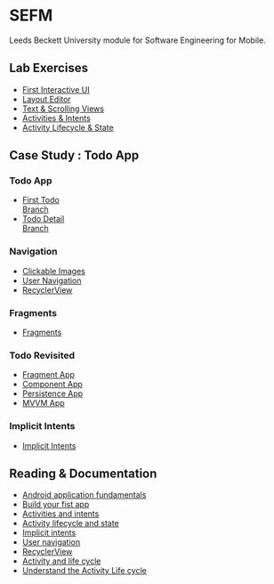 # SEFM
Leeds Beckett University module for Software Engineering for Mobile.

## Lab Exercises
- [First Interactive UI](https://github.com/withUK/SEFM/blob/main/LAB_EXERCISES.md#android-fundamentals-012-part-a-your-first-interactive-ui)
- [Layout Editor](https://github.com/withUK/SEFM/blob/main/LAB_EXERCISES.md#android-fundamentals-012-part-bthe-layout-editor)
- [Text & Scrolling Views](https://github.com/withUK/SEFM/blob/main/LAB_EXERCISES.md#android-fundamentals-013-text-and-scrolling-views)
- [Activities & Intents](https://github.com/withUK/SEFM/blob/main/LAB_EXERCISES.md#android-fundamentals-021-activities-and-intents)
- [Activity Lifecycle & State](https://github.com/withUK/SEFM/blob/main/LAB_EXERCISES.md#android-fundamentals-22-activity-lifecycle-and-state)

## Case Study : Todo App
### Todo App
- [First Todo](https://github.com/ebbi/todo-first-app.git)<br>
[Branch](https://github.com/withUK/SEFM/tree/case-study-to-do-app)
- [Todo Detail](https://github.com/ebbi/todo-detail-app.git)<br>
[Branch](https://github.com/withUK/SEFM/tree/case-study-to-do-detail-app)

### Navigation
- [Clickable Images](https://codelabs.developers.google.com/codelabs/android-training-clickable-images/index.html?index=..%2F..android-training#0)
- [User Navigation](https://codelabs.developers.google.com/codelabs/android-training-provide-user-navigation/#0)
- [RecyclerView](https://codelabs.developers.google.com/codelabs/android-training-create-recycler-view/#0)

### Fragments
- [Fragments](https://developer.android.com/codelabs/advanced-android-training-fragments?index=..%2F..index#1)

### Todo Revisited
- [Fragment App]()
- [Component App]()
- [Persistence App]()
- [MVVM App]()

### Implicit Intents
- [Implicit Intents]()

## Reading & Documentation
- [Android application fundamentals](https://developer.android.com/guide/components/fundamentals/)
- [Build your fist app](https://google-developer-training.github.io/android-developer-fundamentals-course-concepts-v2/unit-1-get-started/lesson-1-build-your-first-app/1-1-c-your-first-android-app/1-1-c-your-first-android-app.html)
- [Activities and intents](https://google-developer-training.github.io/android-developer-fundamentals-course-concepts-v2/unit-1-get-started/lesson-2-activities-and-intents/2-1-c-activities-and-intents/2-1-c-activities-and-intents.html)
- [Activity lifecycle and state](https://google-developer-training.github.io/android-developer-fundamentals-course-concepts-v2/unit-1-get-started/lesson-2-activities-and-intents/2-2-c-activity-lifecycle-and-state/2-2-c-activity-lifecycle-and-state.html)
- [Implicit intents](https://google-developer-training.github.io/android-developer-fundamentals-course-concepts-v2/unit-1-get-started/lesson-2-activities-and-intents/2-3-c-implicit-intents/2-3-c-implicit-intents.html)
- [User navigation](https://google-developer-training.github.io/android-developer-fundamentals-course-concepts-v2/unit-2-user-experience/lesson-4-user-interaction/4-4-c-user-navigation/4-4-c-user-navigation.html)
- [RecyclerView](https://google-developer-training.github.io/android-developer-fundamentals-course-concepts-v2/unit-2-user-experience/lesson-4-user-interaction/4-5-c-recyclerview/4-5-c-recyclerview.html)
- [Activity and life cycle](https://developer.android.com/guide/components/activities/)
- [Understand the Activity Life cycle](https://developer.android.com/guide/components/activities/activity-lifecycle)
